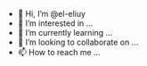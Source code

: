 - 👋 Hi, I’m @el-eliuy
- 👀 I’m interested in ...
- 🌱 I’m currently learning ...
- 💞️ I’m looking to collaborate on ...
- 📫 How to reach me ...

<!---
el-eliuy/el-eliuy is a ✨ special ✨ repository because its `README.md` (this file) appears on your GitHub profile.
You can click the Preview link to take a look at your changes.
--->
